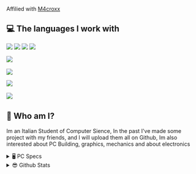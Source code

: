 Affilied with [M4croxx](https://github.com/m4croxx)


## 💻 The languages I work with

<!-- HTML -->
<img src="https://img.shields.io/static/v1?style=for-the-badge&message=HTML5&color=E34F26&logo=HTML5&logoColor=FFFFFF&label=">

<!-- CSS -->
<img src="https://img.shields.io/static/v1?style=for-the-badge&message=CSS3&color=1572B6&logo=CSS3&logoColor=FFFFFF&label=">

<!-- JavaScript -->
<img src="https://img.shields.io/static/v1?style=for-the-badge&message=JavaScript&color=222222&logo=JavaScript&logoColor=F7DF1E&label=">

<!-- Node.JS -->
<img src="https://img.shields.io/static/v1?style=for-the-badge&message=Node.js&color=339933&logo=Node.js&logoColor=FFFFFF&label=">

<!-- C++ -->
<a target="_blank" href="https://github.com/hemeraleback/Cpp"><img src="https://img.shields.io/static/v1?style=for-the-badge&message=C%2B%2B&color=00599C&logo=C%2B%2B&logoColor=FFFFFF&label="/></a>&nbsp;&nbsp;&nbsp;&nbsp;

<!-- R -->
<img src="https://img.shields.io/static/v1?style=for-the-badge&message=R&color=276DC3&logo=R&logoColor=FFFFFF&label=">

<!-- VisualBasic -->
<a target="_blank" href="https://github.com/hemeraleback/VisualBasic"><img src="https://img.shields.io/static/v1?style=for-the-badge&message=.NET&color=512BD4&logo=.NET&logoColor=FFFFFF&label="/></a>&nbsp;&nbsp;&nbsp;&nbsp;

<!-- Python -->
<a target="_blank" href="https://github.com/hemeraleback/Python"><img src="https://img.shields.io/static/v1?style=for-the-badge&message=Python&color=3776AB&logo=Python&logoColor=FFFFFF&label="/></a>&nbsp;&nbsp;&nbsp;&nbsp;


## 🤔 Who am I?

Im an Italian Student of Computer Sience, In the past I've made some project with my friends, and I will upload them all on Github, Im also interested about PC Building, graphics, mechanics and about electronics

<details>
<summary> 🖥️ PC Specs</summary>


CPU : [17-17000F](https://www.amazon.it/dp/B08TX3MXV5/?coliid=I3M8QB44T1YWUT&colid=13YCH284JN61W&psc=1&ref_=gv_ov_lig_pi_dp)

GPU : HP RTX 3060 12 GB VRAM

RAM : [16x2GB 3200MHZ CL16](https://www.amazon.it/dp/B0897V51S8/?coliid=I18WCZ41DVPM4Y&colid=13YCH284JN61W&psc=1&ref_=gv_ov_lig_pi_dp)

SSD : [M.2 500 GB 2400 MB/S](https://www.amazon.it/dp/B086BGWNY8/?coliid=I2GIIJZLMMZXAA&colid=13YCH284JN61W&psc=1&ref_=gv_ov_lig_pi_dp)

SSD : [SATA 480 GB 520 MB/S](https://www.amazon.it/dp/B01C2JJB0G/?coliid=I2ER03Z3SN5EBZ&colid=13YCH284JN61W&psc=1&ref_=gv_ov_lig_pi_dp)

HDD : [1TB](https://www.amazon.it/dp/B0711YN12S/?coliid=I1YWFN3W1X8M9Y&colid=13YCH284JN61W&psc=1&ref_=gv_ov_lig_pi_dp)

</details>

<details>
<summary> 😎 Github Stats</summary>

![Hemeraleback Github Stats](https://github-readme-stats.vercel.app/api?username=hemeraleback&show_icons=true&theme=dark)
[![Top Langs](https://github-readme-stats.vercel.app/api/top-langs/?username=hemeraleback&layout=compact&theme=dark)](https://github.com/hemeraleback)

</details>
